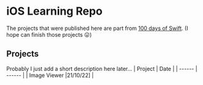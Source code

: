 # iOS Learning Repo 
The projects that were published here are part from [100 days of Swift]. (I hope can finish those projects 😛)

## Projects

Probably I just add a short description here later...
| Project | Date |
| ------ | ------ |
| Image Viewer |21/10/22] |


   [100 days of Swift]: <https://www.hackingwithswift.com/100>
